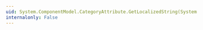 ```yaml
---
uid: System.ComponentModel.CategoryAttribute.GetLocalizedString(System.String)
internalonly: False
---
```

